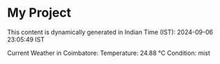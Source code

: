 # My Project

This content is dynamically generated in Indian Time (IST): 2024-09-06 23:05:49 IST


Current Weather in Coimbatore:
Temperature: 24.88 °C
Condition: mist

